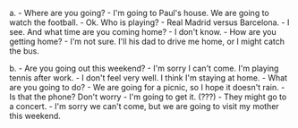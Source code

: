 a. 
    - Where are you going?
    - I'm going to Paul's house. We are going to watch the football.
    - Ok. Who is playing?
    - Real Madrid versus Barcelona.
    - I see. And what time are you coming home?
    - I don't know.
    - How are you getting home?
    - I'm not sure. I'll his dad to drive me home, or I might catch the bus.

b.
    - Are you going out this weekend?
    - I'm sorry I can't come. I'm playing tennis after work.
    - I don't feel very well. I think I'm staying at home.
    - What are you going to do?
    - We are going for a picnic, so I hope it doesn't rain.
    - Is that the phone? Don't worry - I'm going to get it. (???)
    - They might go to a concert.
    - I'm sorry we can't come, but we are going to visit my mother this weekend.